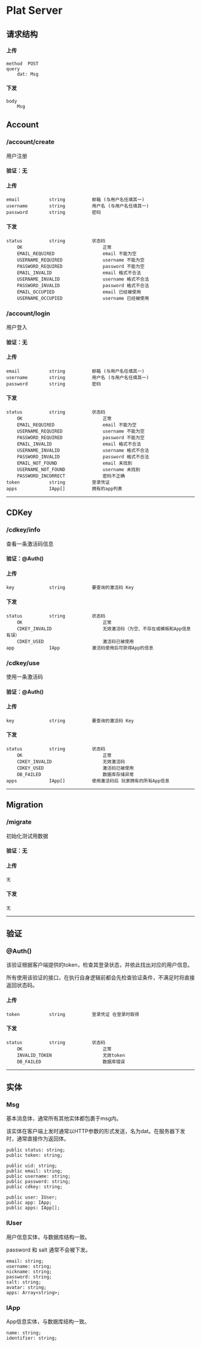 # Plat Server

## 请求结构
#### 上传
    method  POST
    query   
        dat: Msg
#### 下发
    body
        Msg

## Account

### /account/create
用户注册
#### 验证：无
#### 上传
    email           string          邮箱 (与用户名任填其一)
    username        string          用户名 (与用户名任填其一)
    password        string          密码

#### 下发
    status          string          状态码
        OK                              正常
        EMAIL_REQUIRED                  email 不能为空
        USERNAME_REQUIRED               username 不能为空
        PASSWORD_REQUIRED               password 不能为空
        EMAIL_INVALID                   email 格式不合法
        USERNAME_INVALID                username 格式不合法
        PASSWORD_INVALID                password 格式不合法
        EMAIL_OCCUPIED                  email 已经被使用
        USERNAME_OCCUPIED               username 已经被使用

### /account/login
用户登入
#### 验证：无
#### 上传
    email           string          邮箱 (与用户名任填其一)
    username        string          用户名 (与用户名任填其一)
    password        string          密码

#### 下发
    status          string          状态码
        OK                              正常
        EMAIL_REQUIRED                  email 不能为空
        USERNAME_REQUIRED               username 不能为空
        PASSWORD_REQUIRED               password 不能为空
        EMAIL_INVALID                   email 格式不合法
        USERNAME_INVALID                username 格式不合法
        PASSWORD_INVALID                password 格式不合法
        EMAIL_NOT_FOUND                 email 未找到
        USERNAME_NOT_FOUND              username 未找到
        PASSWORD_INCORRECT              密码不正确
    token           string          登录凭证
    apps            IApp[]          拥有的app列表
    
----

## CDKey
### /cdkey/info
查看一条激活码信息
#### 验证：@Auth()
#### 上传
    key             string          要查询的激活码 Key

#### 下发
    status          string          状态码
        OK                              正常
        CDKEY_INVALID                   无效激活码（为空、不存在或模板和App信息有误）
        CDKEY_USED                      激活码已被使用
    app             IApp            激活码使用后可获得App的信息

### /cdkey/use
使用一条激活码
#### 验证：@Auth()
#### 上传
    key             string          要查询的激活码 Key

#### 下发
    status          string          状态码
        OK                              正常
        CDKEY_INVALID                   无效激活码
        CDKEY_USED                      激活码已被使用
        DB_FAILED                       数据库存储异常
    apps            IApp[]          使用激活码后 玩家拥有的所有App信息

----
## Migration

### /migrate
初始化测试用数据
#### 验证：无
#### 上传
    无

#### 下发
    无

----

## 验证
### @Auth()
该验证根据客户端提供的token，检查其登录状态，并依此找出对应的用户信息。

所有使用该验证的接口，在执行自身逻辑前都会先检查验证条件，不满足时将直接返回状态码。
#### 上传
    token           string          登录凭证 在登录时取得
#### 下发
    status          string          状态码
        OK                              正常
        INVALID_TOKEN                   无效token
        DB_FAILED                       数据库错误

----

## 实体
### Msg
基本消息体，通常所有其他实体都包裹于msg内。

该实体在客户端上发时通常以HTTP参数的形式发送，名为dat。在服务器下发时，通常直接作为返回体。

    public status: string;
    public token: string;

    public uid: string;
    public email: string;
    public username: string;
    public password: string;
    public cdkey: string;

    public user: IUser;
    public app: IApp;
    public apps: IApp[];

### IUser
用户信息实体，与数据库结构一致。

password 和 salt 通常不会被下发。

    email: string;
    username: string;
    nickname: string;
    password: string;
    salt: string;
    avatar: string;
    apps: Array<string>;

### IApp
App信息实体，与数据库结构一致。

    name: string; 
    identifier: string;